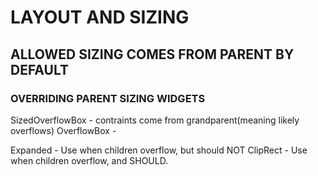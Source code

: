 

# LAYOUT AND SIZING

## ALLOWED SIZING COMES FROM PARENT BY DEFAULT

### OVERRIDING PARENT SIZING WIDGETS
SizedOverflowBox - contraints come from grandparent(meaning likely overflows)
OverflowBox - 


Expanded - Use when children overflow, but should NOT
ClipRect - Use when children overflow, and SHOULD. 